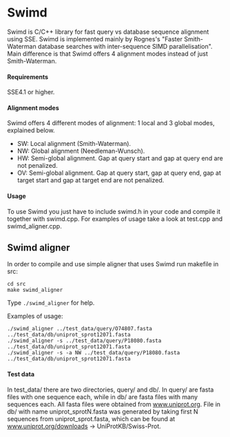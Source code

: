 # Swimd

Swimd is C/C++ library for fast query vs database sequence alignment using SSE.
Swimd is implemented mainly by Rognes's "Faster Smith-Waterman database searches with inter-sequence SIMD parallelisation".
Main difference is that Swimd offers 4 alignment modes instead of just Smith-Waterman.

#### Requirements
SSE4.1 or higher.

#### Alignment modes
Swimd offers 4 different modes of alignment: 1 local and 3 global modes, explained below.
* SW: Local alignment (Smith-Waterman).
* NW: Global alignment (Needleman-Wunsch).
* HW: Semi-global alignment. Gap at query start and gap at query end are not penalized.
* OV: Semi-global alignment. Gap at query start, gap at query end, gap at target start and gap at target end are not penalized.

#### Usage
To use Swimd you just have to include swimd.h in your code and compile it together with swimd.cpp.
For examples of usage take a look at test.cpp and swimd_aligner.cpp.

## Swimd aligner
In order to compile and use simple aligner that uses Swimd run makefile in src:

    cd src
    make swimd_aligner
    
Type `./swimd_aligner` for help.

Examples of usage:

    ./swimd_aligner ../test_data/query/O74807.fasta ../test_data/db/uniprot_sprot12071.fasta
    ./swimd_aligner -s ../test_data/query/P18080.fasta ../test_data/db/uniprot_sprot12071.fasta
    ./swimd_aligner -s -a NW ../test_data/query/P18080.fasta ../test_data/db/uniprot_sprot12071.fasta
    
#### Test data
In test_data/ there are two directories, query/ and db/.
In query/ are fasta files with one sequence each, while in db/ are fasta files with many sequences each.
All fasta files were obtained from www.uniprot.org.
File in db/ with name uniprot_sprotN.fasta was generated by taking first N sequences from uniprot_sprot.fasta, which can be found at www.uniprot.org/downloads -> UniProtKB/Swiss-Prot.

